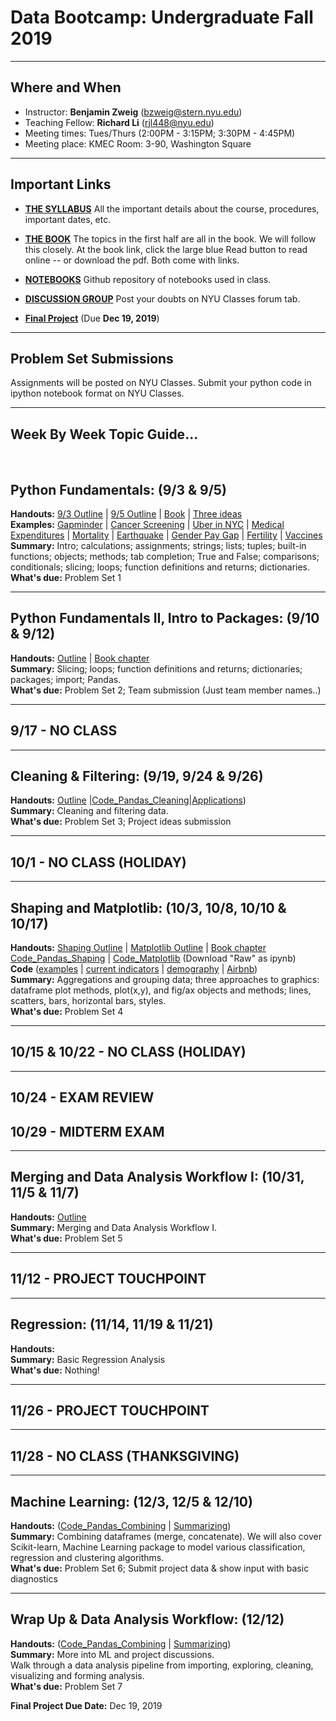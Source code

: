 # Data Bootcamp: Undergraduate Fall 2019

---

## Where and When
- Instructor: **Benjamin Zweig** (bzweig@stern.nyu.edu)
- Teaching Fellow: **Richard Li** (rjl448@nyu.edu)<br>
- Meeting times: Tues/Thurs (2:00PM - 3:15PM; 3:30PM - 4:45PM)
- Meeting place: KMEC  Room: 3-90, Washington Square

---
## Important Links

- **[THE SYLLABUS](https://github.com/nyusterndatabootcamp/NYU-Data-Bootcamp/blob/master/DataBootcamp_Syllabus_UG_F19.docx)** All the important details about the course, procedures, important dates, etc.

- **[THE BOOK](https://nyudatabootcamp.gitbook.io/thebook/)**  The topics in the first half are all in the book. We will follow this closely. At the book link, click the large blue Read button to read online -- or download the pdf.  Both come with links.

- **[NOTEBOOKS](https://github.com/nyusterndatabootcamp/notebooks/tree/master/book_notebooks)** Github repository of notebooks used in class.

- **[DISCUSSION GROUP](http://newclasses.nyu.edu/)** Post your doubts on NYU Classes forum tab.  


- **[Final Project](https://github.com/nyusterndatabootcamp/teaching_materials/blob/master/documents/bootcamp_project_turnin.pdf)** (Due **Dec 19, 2019**)

---
## Problem Set Submissions

Assignments will be posted on NYU Classes. Submit your python code in ipython notebook format on NYU Classes.

---

## Week By Week Topic Guide...

<br>

## Python Fundamentals: (9/3 & 9/5) 
**Handouts:**  [9/3 Outline](https://github.com/nyusterndatabootcamp/teaching_materials/blob/master/documents/bootcamp_topic_intro.pdf) | [9/5 Outline](https://github.com/nyusterndatabootcamp/teaching_materials/blob/master/documents/bootcamp_topic_pyfun1.pdf) | [Book](https://nyudatabootcamp.gitbook.io/thebook) | [Three ideas](https://github.com/nyusterndatabootcamp/teaching_materials/blob/master/documents/bootcamp_3ideas.pdf) <br>
**Examples:**  [Gapminder](http://www.gapminder.org/world/) | [Cancer Screening](http://www.vox.com/2015/10/28/9631500/does-mammography-work) | [Uber in NYC](http://fivethirtyeight.com/features/uber-is-serving-new-yorks-outer-boroughs-more-than-taxis-are/) | [Medical Expenditures](http://www.nihcm.org/pdf/DataBrief3%20Final.pdf) | [Mortality](http://www.pnas.org/content/early/2015/10/29/1518393112.full.pdf) | [Earthquake](https://jawbone.com/blog/napa-earthquake-effect-on-sleep/) | [Gender Pay Gap](http://esoltas.blogspot.com/2014/04/how-big-is-gender-pay-gap_10.html) | [Fertility](http://www.randalolson.com/2015/08/23/small-multiples-vs-animated-gifs-for-showing-changes-in-fertility-rates-over-time/) | [Vaccines](http://graphics.wsj.com/infectious-diseases-and-vaccines/) <br>
**Summary:**  Intro; calculations; assignments; strings; lists; tuples; built-in functions; objects; methods; tab completion; True and False; comparisons; conditionals; slicing; loops; function definitions and returns; dictionaries.<br>
**What's due:** Problem Set 1

---
## Python Fundamentals II, Intro to Packages: (9/10 & 9/12) 
**Handouts:**  [Outline](https://github.com/nyusterndatabootcamp/teaching_materials/blob/master/documents/bootcamp_topic_pyfun2.pdf) | [Book chapter](https://nyudatabootcamp.gitbook.io/thebook/py-fun2) <br>
**Summary:**  Slicing; loops; function definitions and returns; dictionaries; packages; import; Pandas. <br>
**What's due:** Problem Set 2; Team submission (Just team member names..)

---
## 9/17 - NO CLASS

---
## Cleaning & Filtering: (9/19, 9/24 & 9/26)
**Handouts:**  [Outline](https://github.com/nyusterndatabootcamp/teaching_materials/blob/master/documents/bootcamp_topic_pandas-clean.pdf) |[Code_Pandas_Cleaning](https://github.com/nyusterndatabootcamp/notebooks/blob/master/book_notebooks/bootcamp_pandas_adv1-clean.ipynb)|[Applications](https://github.com/NYUDataBootcamp/Lab/blob/master/UN_demography.ipynb)) <br>
**Summary:**  Cleaning and filtering data.<br>
**What's due:** Problem Set 3; Project ideas submission

---
## 10/1 - NO CLASS (HOLIDAY)

---
## Shaping and Matplotlib: (10/3, 10/8, 10/10 & 10/17)
**Handouts:** [Shaping Outline](https://github.com/nyusterndatabootcamp/teaching_materials/blob/master/documents/bootcamp_topic_pandas-shape.pdf) | [Matplotlib Outline](https://github.com/NYUDataBootcamp/Materials/blob/master/Documents/bootcamp_topic_graphics.pdf) | [Book chapter](https://nyudatabootcamp.gitbook.io/thebook/graphs1) <br> [Code_Pandas_Shaping](https://github.com/nyusterndatabootcamp/notebooks/blob/master/book_notebooks/bootcamp_pandas_adv2-shape.ipynb) | 
[Code_Matplotlib](https://github.com/NYUDataBootcamp/Materials/blob/master/Code/notebooks/bootcamp_graphics_s17_MBA.ipynb) (Download "Raw" as ipynb) <br>
**Code** ([examples](https://github.com/nyusterndatabootcamp/notebooks/blob/master/book_notebooks/bootcamp_examples.ipynb) | [current indicators](https://github.com/nyusterndatabootcamp/notebooks/blob/master/book_notebooks/bootcamp_indicators.ipynb) | [demography](https://github.com/NYUDataBootcamp/Lab/blob/master/UN_demography.ipynb) | [Airbnb](https://github.com/NYUDataBootcamp/Lab/blob/master/Airbnb_experiments_Chase.ipynb)) <br>
**Summary:** Aggregations and grouping data; three approaches to graphics: dataframe plot methods, plot(x,y), and fig/ax objects and methods; lines, scatters, bars, horizontal bars, styles.  <br>
**What's due:** Problem Set 4

---
## 10/15 & 10/22 - NO CLASS (HOLIDAY)

---
## 10/24 - EXAM REVIEW <br>
## 10/29 - MIDTERM EXAM <br>

---
## Merging and Data Analysis Workflow I: (10/31, 11/5 & 11/7)
**Handouts:**  [Outline](https://github.com/nyusterndatabootcamp/teaching_materials/blob/master/documents/bootcamp_topic_pandas-clean.pdf) <br>
**Summary:**  Merging and Data Analysis Workflow I. <br>
**What's due:** Problem Set 5

---
## 11/12 - PROJECT TOUCHPOINT

---
## Regression: (11/14, 11/19 & 11/21)
**Handouts:** <br>
**Summary:**  Basic Regression Analysis <br>
**What's due:** Nothing!

---
## 11/26 - PROJECT TOUCHPOINT

---
## 11/28 - NO CLASS (THANKSGIVING)

---
## Machine Learning: (12/3, 12/5 & 12/10)
**Handouts:** 
([Code_Pandas_Combining](https://github.com/nyusterndatabootcamp/notebooks/blob/master/book_notebooks/bootcamp_pandas_adv4-merge-extended.ipynb) | [Summarizing](https://github.com/nyusterndatabootcamp/notebooks/blob/master/book_notebooks/bootcamp_pandas_adv5-summarize.ipynb))<br>
**Summary:**  Combining dataframes (merge, concatenate). We will also cover Scikit-learn, Machine Learning package to model various classification, regression and clustering algorithms.<br>
**What's due:** Problem Set 6; Submit project data & show input with basic diagnostics

---
## Wrap Up & Data Analysis Workflow: (12/12)
**Handouts:**  ([Code_Pandas_Combining](https://github.com/nyusterndatabootcamp/notebooks/blob/master/book_notebooks/bootcamp_pandas_adv4-merge-extended.ipynb) | [Summarizing](https://github.com/nyusterndatabootcamp/notebooks/blob/master/book_notebooks/bootcamp_pandas_adv5-summarize.ipynb))<br>
**Summary:**  More into ML and project discussions.<br> Walk through a data analysis pipeline from importing, exploring, cleaning, visualizing and forming analysis.<br>
**What's due:**  Problem Set 7

**Final Project Due Date:** Dec 19, 2019
